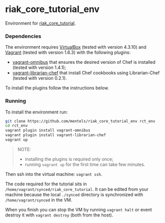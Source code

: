 riak_core_tutorial_env
=============

Environment for [riak_core_tutorial](https://github.com/mentels/riak_core_tutorial).

### Dependencies ###

The environment requires [VirtualBox](https://www.virtualbox.org/)
(tested with version 4.3.10) and [Vagrant](https://www.vagrantup.com/)
(tested with version 1.6.3) with the following plugins:
* [vagrant-omnibus](https://github.com/schisamo/vagrant-omnibus) that
  ensures the desired version of Chef is installed (tested with version
  1.4.1);
* [vagrant-librarian-chef](https://github.com/jimmycuadra/vagrant-librarian-chef)
  that install Chef cookbooks using Librarian-Chef (tested with version
  0.2.1).

To install the plugins follow the instructions below.

### Running ###

To install the environment run:

```bash
git clone https://github.com/mentels/riak_core_tutorial_env rct_env
cd rct_env
vagrant plugin install vagrant-omnibus
vagrant plugin install vagrant-librarian-chef
vagrant up
```

> NOTE:
> * installing the plugins is required only once;
> * running `vagrant up` for the first time can take few minutes.

Then ssh into the virtual machine: `vagrant ssh`.

The code required for the tutorial sits in
`/home/vagrant/synced/riak_core_tutorial`. It can be edited from your
machine because the local `./synced` directory is synchronized with
`/home/vagrant/synced` in the VM.

When you finish you can stop the VM by running `vagrant halt` or event
destroy it with `vagrant destroy` (both from the host).

